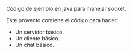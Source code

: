 Código de ejemplo en java para manejar socket. 

Este proyecto contiene el código para hacer:
- Un servidor básico.
- Un cliente básico.
- Un chat básico.

